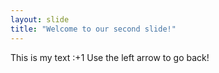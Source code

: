 ```yaml
---
layout: slide
title: "Welcome to our second slide!"
---
```

This is my text :+1
Use the left arrow to go back!
